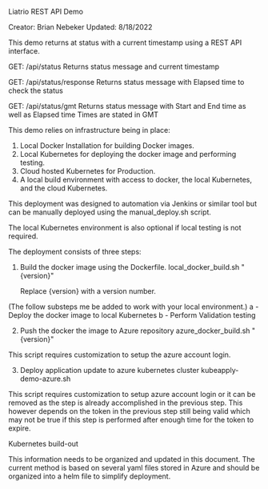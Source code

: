 Liatrio REST API Demo

Creator: Brian Nebeker
Updated: 8/18/2022

This demo returns at status with a current timestamp using a REST API interface.

GET: /api/status
Returns status message and current timestamp

GET: /api/status/response
Returns status message with Elapsed time to check the status

GET: /api/status/gmt
Returns status message with Start and End time as well as Elapsed time
      Times are stated in GMT                                       



This demo relies on infrastructure being in place:

1. Local Docker Installation for building Docker images.
2. Local Kubernetes for deploying the docker image and performing testing.
3. Cloud hosted Kubernetes for Production.
4. A local build environment with access to docker, the local Kubernetes, and the cloud Kubernetes.

This deployment was designed to automation via Jenkins or similar tool but can be manually deployed
using the manual_deploy.sh script.

The local Kubernetes environment is also optional if local testing is not required.

The deployment consists of three steps:
1. Build the docker image using the Dockerfile.
	local_docker_build.sh "{version}"

	Replace {version} with a version number.
	
  (The follow substeps me be added to work with your local environment.)
	a - Deploy the docker image to local Kubernetes
	b - Perform Validation testing


2. Push the docker the image to Azure repository
	azure_docker_build.sh "{version}"

  This script requires customization to setup the azure account login.

  
3. Deploy application update to azure kubernetes cluster
  kubeapply-demo-azure.sh

  This script requires customization to setup azure account login or it can be removed
  as the step is already accomplished in the previous step. This however depends on the
  token in the previous step still being valid which may not be true if this step is performed
  after enough time for the token to expire.


Kubernetes build-out

This information needs to be organized and updated in this document.
The current method is based on several yaml files stored in Azure and should be organized into
a helm file to simplify deployment. 